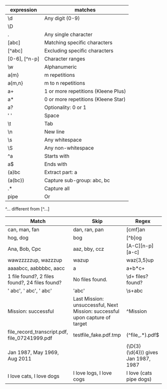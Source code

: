 

expression | matches
---|---
\d | Any digit (0-9)
\D | 
. | Any single character
[abc] | Matching specific characters
[^abc] | Excluding specific characters
[0-6], [^n-p] | Character ranges
\w | Alphanumeric
a{m} | m repetitions
a{m,n} | m to n repetitions
a+ | 1 or more repetitions (Kleene Plus)
a* | 0 or more repetitions (Kleene Star)
a? | Optionality: 0 or 1
' ' | Space
\t | Tab
\n | New line
\s | Any whitespace
\S | Any non-whitespace
^a | Starts with
a$ | Ends with
(a)bc | Extract part: a
(a(bc)) | Capture sub-group: abc, bc
.* | Capture all
pipe | Or 

^... different from [^...]  

Match | Skip | Regex
---|---|---
can, man, fan | dan, ran, pan | [cmf]an
hog, dog | bog | [^b]og
Ana, Bob, Cpc | aaz, bby, ccz | [A-C][n-p][a-c]
wawzzzzzup, wazzzup | wazup | waz{3,5}up
aaaabcc, aabbbbc, aacc | a | a+b*c+
1 file found?, 2 files found?, 24 files found? | No files found. |  \d+ files? found\?
' abc', '  abc', '  abc' | 'abc' | \s+abc   
Mission: successful | Last Mission: unsuccessful, Next Mission: successful upon capture of target | ^Mission
file_record_transcript.pdf, file_07241999.pdf | testfile_fake.pdf.tmp | (^file_.*).pdf$
Jan 1987, May 1969, Aug 2011 | | (\D{3} (\d{4})) gives Jan 1987, 1987
I love cats, I love dogs | I love logs, I love cogs | I love (cats pipe dogs)

